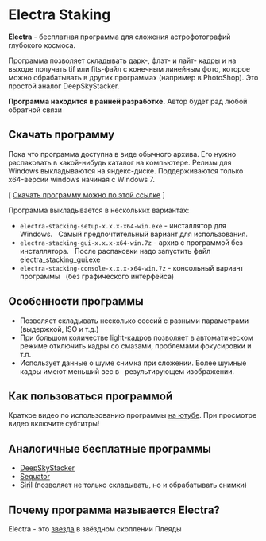 # Electra Staking
**Electra** - бесплатная программа для сложения астрофотографий глубокого космоса.

Программа позволяет складывать дарк-, флэт- и лайт- кадры и на выходе получать
tif или fits-файл с конечным линейным фото, которое можно обрабатывать в других
программах (например в PhotoShop). Это простой аналог DeepSkyStacker.

**Программа находится в ранней разработке.** Автор будет рад любой обратной связи

## Скачать программу
Пока что программа доступна в виде обычного архива. Его нужно распаковать в какой-нибудь
каталог на компьютере. Релизы для Windows выкладываются на яндекс-диске.
Поддерживаются только x64-версии windows начиная с Windows 7.

[ [Скачать программу можно по этой ссылке](https://disk.yandex.ru/d/acwvVPFGZ6gUpQ) ]

Программа выкладывается в нескольких вариантах:
* `electra-stacking-setup-x.x.x-x64-win.exe` - инсталлятор для Windows.
  Самый предпочтительный вариант для использования.
* `electra-stacking-gui-x.x.x-x64-win.7z` - архив с программой без инсталлятора.
  После распаковки надо запустить файл electra_stacking_gui.exe
* `electra-stacking-console-x.x.x-x64-win.7z` - консольный вариант программы
  (без графического интерфейса)

## Особенности программы
* Позволяет складывать несколько сессий с разными параметрами (выдержкой, ISO и т.д.)
* При большом количестве light-кадров позволяет в автоматическом режиме отключить кадры со смазами,
проблемами фокусировки и т.п.
* Использует данные о шуме снимка при сложении. Более шумные кадры имеют меньший вес в
  результирующем изображении.

## Как пользоваться программой
Краткое видео по использованию программы [на ютубе](https://youtu.be/hG3dr9aAHs8).
При просмотре видео включите субтитры!

## Аналогичные бесплатные программы
* [DeepSkyStacker](http://deepskystacker.free.fr/english/index.html)
* [Sequator](https://sites.google.com/view/sequator/)
* [Siril](https://siril.org/) (позволяет не только складывать, но и обрабатывать снимки)

## Почему программа называется Electra?
Electra - это [звезда](https://ru.wikipedia.org/wiki/%D0%AD%D0%BB%D0%B5%D0%BA%D1%82%D1%80%D0%B0_(%D0%B7%D0%B2%D0%B5%D0%B7%D0%B4%D0%B0)) в звёздном скоплении Плеяды
